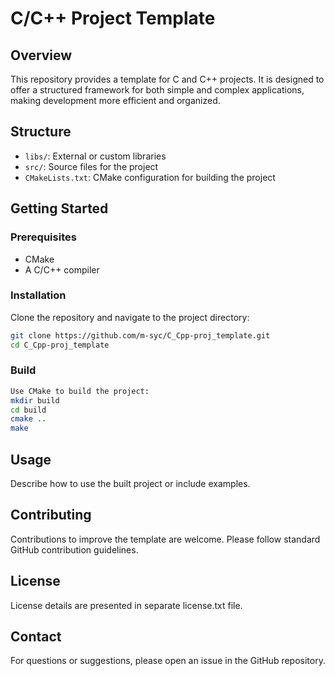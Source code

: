 # C/C++ Project Template

## Overview
This repository provides a template for C and C++ projects. It is designed to offer a structured framework for both simple and complex applications, making development more efficient and organized.

## Structure
- `libs/`: External or custom libraries
- `src/`: Source files for the project
- `CMakeLists.txt`: CMake configuration for building the project

## Getting Started
### Prerequisites
- CMake
- A C/C++ compiler

### Installation
Clone the repository and navigate to the project directory:
```bash
git clone https://github.com/m-syc/C_Cpp-proj_template.git
cd C_Cpp-proj_template
```

### Build
```bash
Use CMake to build the project:
mkdir build
cd build
cmake ..
make
```

## Usage
Describe how to use the built project or include examples.

## Contributing
Contributions to improve the template are welcome. Please follow standard GitHub contribution guidelines.

## License
License details are presented in separate license.txt file.

## Contact
For questions or suggestions, please open an issue in the GitHub repository.